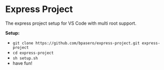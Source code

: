 # Express Project

The express project setup for VS Code with multi root support.

**Setup:**
* `git clone https://github.com/bpasero/express-project.git express-project`
* `cd express-project`
* `sh setup.sh`
* have fun!
